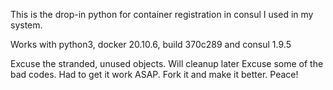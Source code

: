 This is the drop-in python for container registration in consul I used in my system.

Works with python3, docker 20.10.6, build 370c289 and consul 1.9.5

Excuse the stranded, unused objects. Will cleanup later
Excuse some of the bad codes. Had to get it work ASAP. 
Fork it and make it better. Peace!